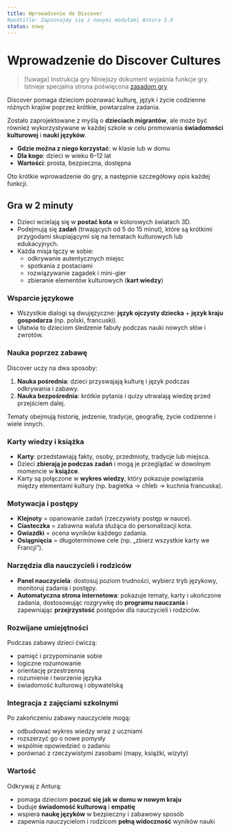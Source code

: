 ```yaml
---
title: Wprowadzenie do Discover
#podtitle: Zapoznajmy się z nowymi modułami Antura 3.0
status: nowy
---
```


# Wprowadzenie do Discover Cultures
> [!uwaga] Instrukcja gry
> Niniejszy dokument wyjaśnia funkcje gry. Istnieje specjalna strona poświęcona [zasadom gry](./discover_how_to_play.md)

Discover pomaga dzieciom poznawać kulturę, język i życie codzienne różnych krajów poprzez krótkie, powtarzalne zadania.

Zostało zaprojektowane z myślą o **dzieciach migrantów**, ale może być również wykorzystywane w każdej szkole w celu promowania **świadomości kulturowej** i **nauki języków**.

- **Gdzie można z niego korzystać**: w klasie lub w domu
- **Dla kogo**: dzieci w wieku 6–12 lat
- **Wartości**: prosta, bezpieczna, dostępna

Oto krótkie wprowadzenie do gry, a następnie szczegółowy opis każdej funkcji.

## Gra w 2 minuty
- Dzieci wcielają się w **postać kota** w kolorowych światach 3D.
- Podejmują się **zadań** (trwających od 5 do 15 minut), które są krótkimi przygodami skupiającymi się na tematach kulturowych lub edukacyjnych.
- Każda misja łączy w sobie:
    - odkrywanie autentycznych miejsc
    - spotkania z postaciami
    - rozwiązywanie zagadek i mini-gier
    - zbieranie elementów kulturowych (**kart wiedzy**)

### Wsparcie językowe
- Wszystkie dialogi są dwujęzyczne: **język ojczysty dziecka** + **język kraju gospodarza** (np. polski, francuski).
- Ułatwia to dzieciom śledzenie fabuły podczas nauki nowych słów i zwrotów.

### Nauka poprzez zabawę
Discover uczy na dwa sposoby:
1. **Nauka pośrednia**: dzieci przyswajają kulturę i język podczas odkrywania i zabawy.
2. **Nauka bezpośrednia**: krótkie pytania i quizy utrwalają wiedzę przed przejściem dalej.

Tematy obejmują historię, jedzenie, tradycje, geografię, życie codzienne i wiele innych.

### Karty wiedzy i książka
- **Karty**: przedstawiają fakty, osoby, przedmioty, tradycje lub miejsca.
- Dzieci **zbierają je podczas zadań** i mogą je przeglądać w dowolnym momencie w **książce**.
- Karty są połączone w **wykres wiedzy**, który pokazuje powiązania między elementami kultury (np. bagietka → chleb → kuchnia francuska).

### Motywacja i postępy
- **Klejnoty** = opanowanie zadań (rzeczywisty postęp w nauce).
- **Ciasteczka** = zabawna waluta służąca do personalizacji kota.
- **Gwiazdki** = ocena wyników każdego zadania.
- **Osiągnięcia** = długoterminowe cele (np. „zbierz wszystkie karty we Francji”).

### Narzędzia dla nauczycieli i rodziców
- **Panel nauczyciela**: dostosuj poziom trudności, wybierz tryb językowy, monitoruj zadania i postępy.
- **Automatyczna strona internetowa**: pokazuje tematy, karty i ukończone zadania, dostosowując rozgrywkę do **programu nauczania** i zapewniając **przejrzystość** postępów dla nauczycieli i rodziców.

### Rozwijane umiejętności
Podczas zabawy dzieci ćwiczą:
- pamięć i przypominanie sobie
- logiczne rozumowanie
- orientację przestrzenną
- rozumienie i tworzenie języka
- świadomość kulturową i obywatelską

### Integracja z zajęciami szkolnymi
Po zakończeniu zabawy nauczyciele mogą:
- odbudować wykres wiedzy wraz z uczniami
- rozszerzyć go o nowe pomysły
- wspólnie opowiedzieć o zadaniu
- porównać z rzeczywistymi zasobami (mapy, książki, wizyty)

### Wartość
Odkrywaj z Anturą:
- pomaga dzieciom **poczuć się jak w domu w nowym kraju**
- buduje **świadomość kulturową** i **empatię**
- wspiera **naukę języków** w bezpieczny i zabawowy sposób
- zapewnia nauczycielom i rodzicom **pełną widoczność** wyników nauki

